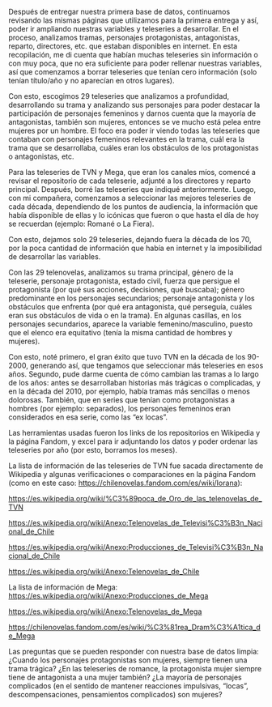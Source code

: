 Después de entregar nuestra primera base de datos, continuamos revisando las mismas páginas que utilizamos para la primera entrega y así, poder ir ampliando nuestras variables y teleseries a desarrollar. En el proceso, analizamos tramas, personajes protagonistas, antagonistas, reparto, directores, etc. que estaban disponibles en internet. En esta recopilación, me di cuenta que habían muchas teleseries sin información o con muy poca, que no era suficiente para poder rellenar nuestras variables, así que comenzamos a borrar teleseries que tenían cero información (solo tenían título/año y no aparecían en otros lugares).

Con esto, escogimos 29 teleseries que analizamos a profundidad, desarrollando su trama y analizando sus personajes para poder destacar la participación de personajes femeninos y darnos cuenta que la mayoría de antagonistas, también son mujeres, entonces se ve mucho está pelea entre mujeres por un hombre. El foco era poder ir viendo todas las teleseries que contaban con personajes femeninos relevantes en la trama, cuál era la trama que se desarrollaba, cuáles eran los obstáculos de los protagonistas o antagonistas, etc. 

Para las teleseries de TVN y Mega, que eran los canales míos, comencé a revisar el repositorio de cada teleserie, adjunté a los directores y reparto principal. Después, borré las teleseries que indiqué anteriormente. Luego, con mi compañera, comenzamos a seleccionar las mejores teleseries de cada década, dependiendo de los puntos de audiencia, la información que había disponible de ellas y lo icónicas que fueron o que hasta el día de hoy se recuerdan (ejemplo: Romané o La Fiera). 

Con esto, dejamos solo 29 teleseries, dejando fuera la década de los 70, por la poca cantidad de información que había en internet y la imposibilidad de desarrollar las variables. 

Con las 29 telenovelas, analizamos su trama principal, género de la teleserie, personaje protagonista, estado civil, fuerza que persigue el protagonista (por qué sus acciones, decisiones, qué buscaba); género predominante en los personajes secundarios; personaje antagonista y los obstáculos que enfrenta (por qué era antagonista, qué perseguía, cuáles eran sus obstáculos de vida o en la trama). En algunas casillas, en los personajes secundarios, aparece la variable femenino/masculino, puesto que el elenco era equitativo (tenía la misma cantidad de hombres y mujeres).

Con esto, noté primero, el gran éxito que tuvo TVN en la década de los 90-2000, generando así, que tengamos que seleccionar más teleseries en esos años. Segundo, pude darme cuenta de cómo cambian las tramas a lo largo de los años: antes se desarrollaban historias más trágicas o complicadas, y en la década del 2010, por ejemplo, había tramas más sencillas o menos dolorosas. También, que en series que tenían como protagonistas a hombres (por ejemplo: separados), los personajes femeninos eran considerados en esa serie, como las “ex locas”. 

Las herramientas usadas fueron los links de los repositorios en Wikipedia y la página Fandom, y excel para ir adjuntando los datos y poder ordenar las teleseries por año (por esto, borramos los meses). 

La lista de información de las teleseries de TVN fue sacada directamente de Wikipedia y algunas verificaciones o comparaciones en la página Fandom (como en este caso: https://chilenovelas.fandom.com/es/wiki/Iorana):
 
https://es.wikipedia.org/wiki/%C3%89poca_de_Oro_de_las_telenovelas_de_TVN

https://es.wikipedia.org/wiki/Anexo:Telenovelas_de_Televisi%C3%B3n_Nacional_de_Chile

https://es.wikipedia.org/wiki/Anexo:Producciones_de_Televisi%C3%B3n_Nacional_de_Chile

https://es.wikipedia.org/wiki/Anexo:Telenovelas_de_Chile


La lista de información de Mega: 
https://es.wikipedia.org/wiki/Anexo:Producciones_de_Mega

https://es.wikipedia.org/wiki/Anexo:Telenovelas_de_Mega

https://chilenovelas.fandom.com/es/wiki/%C3%81rea_Dram%C3%A1tica_de_Mega

Las preguntas que se pueden responder con nuestra base de datos limpia:
¿Cuando los personajes protagonistas son mujeres, siempre tienen una trama trágica?
¿En las teleseries de romance, la protagonista mujer siempre tiene de antagonista a una mujer también?
¿La mayoría de personajes complicados (en el sentido de mantener reacciones impulsivas, “locas”, descompensaciones, pensamientos complicados) son mujeres?

